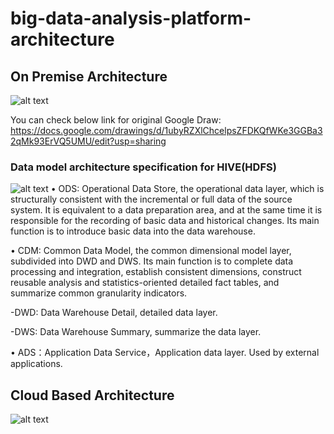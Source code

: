 # big-data-analysis-platform-architecture

## On Premise Architecture
![alt text](https://github.com/lavoisierkai/big-data-analysis-platform-architecture-/blob/main/On%20Premise%20Architecture%20.jpg)

You can check below link for original Google Draw:
https://docs.google.com/drawings/d/1ubyRZXlChcelpsZFDKQfWKe3GGBa32qMk93ErVQ5UMU/edit?usp=sharing

### Data model architecture specification for HIVE(HDFS)
![alt text](https://github.com/lavoisierkai/big-data-analysis-platform-architecture-/blob/main/Hive.png)
• ODS: Operational Data Store, the operational data layer, which is structurally consistent with the incremental or full data of the source system. It is equivalent to a data preparation area, and at the same time it is responsible for the recording of basic data and historical changes. Its main function is to introduce basic data into the data warehouse.

• CDM: Common Data Model, the common dimensional model layer, subdivided into DWD and DWS. Its main function is to complete data processing and integration, establish consistent dimensions, construct reusable analysis and statistics-oriented detailed fact tables, and summarize common granularity indicators.

-DWD: Data Warehouse Detail, detailed data layer.

-DWS: Data Warehouse Summary, summarize the data layer.

• ADS：Application Data Service，Application data layer. Used by external applications.


## Cloud Based Architecture
![alt text](https://github.com/lavoisierkai/big-data-analysis-platform-architecture-/blob/main/Cloud%20Based%20Architecture.png)
